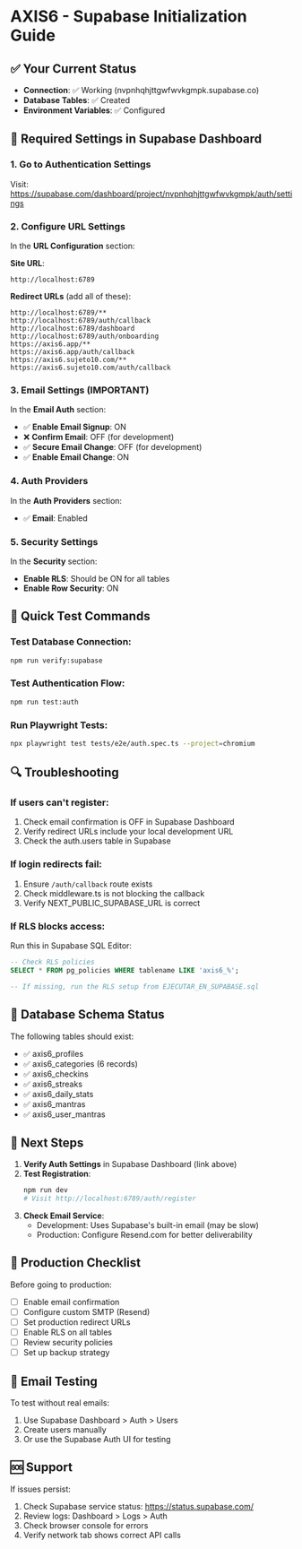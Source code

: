 # AXIS6 - Supabase Initialization Guide

## ✅ Your Current Status
- **Connection**: ✅ Working (nvpnhqhjttgwfwvkgmpk.supabase.co)
- **Database Tables**: ✅ Created
- **Environment Variables**: ✅ Configured

## 🔧 Required Settings in Supabase Dashboard

### 1. Go to Authentication Settings
Visit: https://supabase.com/dashboard/project/nvpnhqhjttgwfwvkgmpk/auth/settings

### 2. Configure URL Settings
In the **URL Configuration** section:

**Site URL**:
```
http://localhost:6789
```

**Redirect URLs** (add all of these):
```
http://localhost:6789/**
http://localhost:6789/auth/callback
http://localhost:6789/dashboard
http://localhost:6789/auth/onboarding
https://axis6.app/**
https://axis6.app/auth/callback
https://axis6.sujeto10.com/**
https://axis6.sujeto10.com/auth/callback
```

### 3. Email Settings (IMPORTANT)
In the **Email Auth** section:

- ✅ **Enable Email Signup**: ON
- ❌ **Confirm Email**: OFF (for development)
- ✅ **Secure Email Change**: OFF (for development)
- ✅ **Enable Email Change**: ON

### 4. Auth Providers
In the **Auth Providers** section:
- ✅ **Email**: Enabled

### 5. Security Settings
In the **Security** section:
- **Enable RLS**: Should be ON for all tables
- **Enable Row Security**: ON

## 🚀 Quick Test Commands

### Test Database Connection:
```bash
npm run verify:supabase
```

### Test Authentication Flow:
```bash
npm run test:auth
```

### Run Playwright Tests:
```bash
npx playwright test tests/e2e/auth.spec.ts --project=chromium
```

## 🔍 Troubleshooting

### If users can't register:
1. Check email confirmation is OFF in Supabase Dashboard
2. Verify redirect URLs include your local development URL
3. Check the auth.users table in Supabase

### If login redirects fail:
1. Ensure `/auth/callback` route exists
2. Check middleware.ts is not blocking the callback
3. Verify NEXT_PUBLIC_SUPABASE_URL is correct

### If RLS blocks access:
Run this in Supabase SQL Editor:
```sql
-- Check RLS policies
SELECT * FROM pg_policies WHERE tablename LIKE 'axis6_%';

-- If missing, run the RLS setup from EJECUTAR_EN_SUPABASE.sql
```

## 📝 Database Schema Status

The following tables should exist:
- ✅ axis6_profiles
- ✅ axis6_categories (6 records)
- ✅ axis6_checkins
- ✅ axis6_streaks
- ✅ axis6_daily_stats
- ✅ axis6_mantras
- ✅ axis6_user_mantras

## 🎯 Next Steps

1. **Verify Auth Settings** in Supabase Dashboard (link above)
2. **Test Registration**: 
   ```bash
   npm run dev
   # Visit http://localhost:6789/auth/register
   ```
3. **Check Email Service**: 
   - Development: Uses Supabase's built-in email (may be slow)
   - Production: Configure Resend.com for better deliverability

## 🔐 Production Checklist

Before going to production:
- [ ] Enable email confirmation
- [ ] Configure custom SMTP (Resend)
- [ ] Set production redirect URLs
- [ ] Enable RLS on all tables
- [ ] Review security policies
- [ ] Set up backup strategy

## 📧 Email Testing

To test without real emails:
1. Use Supabase Dashboard > Auth > Users
2. Create users manually
3. Or use the Supabase Auth UI for testing

## 🆘 Support

If issues persist:
1. Check Supabase service status: https://status.supabase.com/
2. Review logs: Dashboard > Logs > Auth
3. Check browser console for errors
4. Verify network tab shows correct API calls